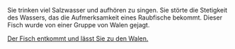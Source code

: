 Sie trinken viel Salzwasser und aufhören zu singen. Sie störte die Stetigkeit des Wassers, das die Aufmerksamkeit eines Raubfische bekommt. Dieser Fisch wurde von einer Gruppe von Walen gejagt.

[Der Fisch entkommt und lässt Sie zu den Walen.](Walen/walen.md)